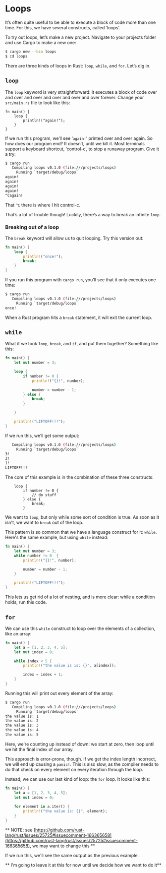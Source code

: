 # Loops

It’s often quite useful to be able to execute a block of code more than one
time. For this, we have several constructs, called ‘loops’.

To try out loops, let’s make a new project. Navigate to your projects folder
and use Cargo to make a new one:

```bash
$ cargo new --bin loops
$ cd loops
```

There are three kinds of loops in Rust: `loop`, `while`, and `for`. Let’s dig
in.

## `loop`

The `loop` keyword is very straightforward: it executes a block of code over
and over and over and over and over and over forever. Change your `src/main.rs`
file to look like this:

```rust,ignore
fn main() {
    loop {
        println!("again!");
    }
}
```

If we run this program, we’ll see ‘`again!`’ printed over and over again. So
how does our program end? It doesn’t, until we kill it. Most terminals support
a keyboard shortcut, ‘control-c’, to stop a runaway program. Give it a try:

```bash
$ cargo run
   Compiling loops v0.1.0 (file:///projects/loops)
     Running `target/debug/loops`
again!
again!
again!
again!
^Cagain!
```

That `^C` there is where I hit control-c.

That’s a lot of trouble though! Luckily, there’s a way to break an infinite `loop`.

### Breaking out of a loop

The `break` keyword will allow us to quit looping. Try this version out:

```rust
fn main() {
    loop {
        println!("once!");
        break;
    }
}
```

If you run this program with `cargo run`, you’ll see that it only executes one
time:

```bash
$ cargo run
   Compiling loops v0.1.0 (file:///projects/loops)
     Running `target/debug/loops`
once!
```

When a Rust program hits a `break` statement, it will exit the current loop.

## `while`

What if we took `loop`, `break`, and `if`, and put them together? Something
like this:

```rust
fn main() {
    let mut number = 3;

    loop {
        if number != 0 {
            println!("{}!", number);

            number = number - 1;
        } else {
            break;
        }

    }

    println!("LIFTOFF!!!");
}
```

If we run this, we’ll get some output:

```bash
   Compiling loops v0.1.0 (file:///projects/loops)
     Running `target/debug/loops`
3!
2!
1!
LIFTOFF!!!
```

The core of this example is in the combination of these three constructs:

```rust,ignore
    loop {
        if number != 0 {
            // do stuff
        } else {
            break;
        }
```

We want to `loop`, but only while some sort of condition is true. As soon as it
isn't, we want to `break` out of the loop.

This pattern is so common that we have a language construct for it: `while`.
Here's the same example, but using `while` instead:

```rust
fn main() {
    let mut number = 3;
    while number != 0  {
        println!("{}!", number);

        number = number - 1;
    }

    println!("LIFTOFF!!!");
}
```

This lets us get rid of a lot of nesting, and is more clear: while a condition holds,
run this code.

## `for`

We can use this `while` construct to loop over the elements of a collection, like an
array:

```rust
fn main() {
    let a = [1, 2, 3, 4, 5];
    let mut index = 0;

    while index < 5 {
        println!("the value is is: {}", a[index]);

        index = index + 1;
    }
}
```

Running this will print out every element of the array:

```bash
$ cargo run
   Compiling loops v0.1.0 (file:///projects/loops)
     Running `target/debug/loops`
the value is: 1
the value is: 2
the value is: 3
the value is: 4
the value is: 5
```

Here, we're counting up instead of down: we start at zero, then loop until we
hit the final index of our array.

This approach is error-prone, though. If we get the index length incorrect, we
will end up causing a `panic!`. This is also slow, as the compiler needs to do
that check on every element on every iteration through the loop.

Instead, we can use our last kind of loop: the `for` loop. It looks like this:

```rust
fn main() {
    let a = [1, 2, 3, 4, 5];
    let mut index = 0;
    
    for element in a.iter() {
        println!("the value is: {}", element);
    }
}
```

** NOTE: see [https://github.com/rust-lang/rust/issues/25725#issuecomment-166365658](https://github.com/rust-lang/rust/issues/25725#issuecomment-166365658), we may want to change this **

If we run this, we'll see the same output as the previous example. 

** I'm going to leave it at this for now until we decide how we want to do it**
